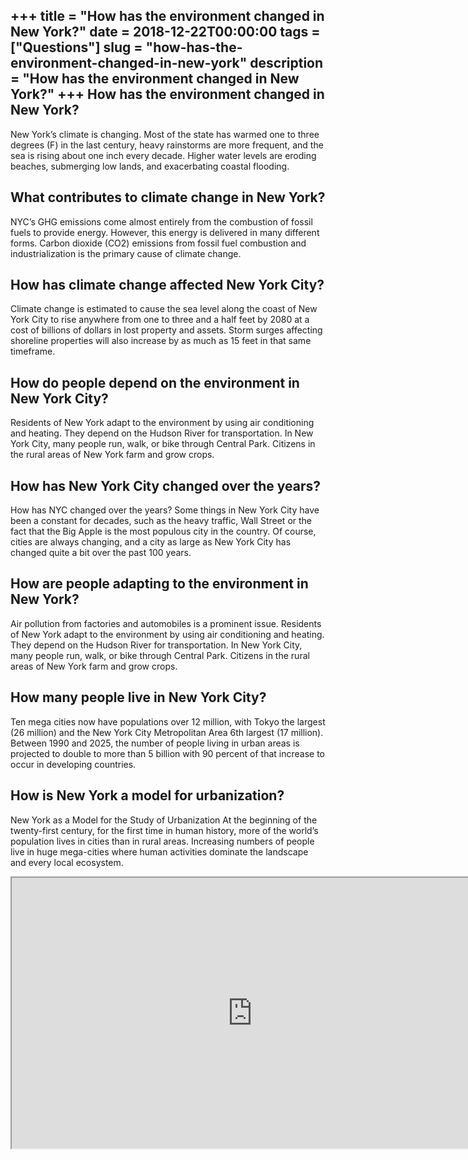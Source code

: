 +++
title = "How has the environment changed in New York?"
date = 2018-12-22T00:00:00
tags = ["Questions"]
slug = "how-has-the-environment-changed-in-new-york"
description = "How has the environment changed in New York?"
+++
How has the environment changed in New York?
--------------------------------------------

New York’s climate is changing. Most of the state has warmed one to three degrees (F) in the last century, heavy rainstorms are more frequent, and the sea is rising about one inch every decade. Higher water levels are eroding beaches, submerging low lands, and exacerbating coastal flooding.

What contributes to climate change in New York?
-----------------------------------------------

NYC’s GHG emissions come almost entirely from the combustion of fossil fuels to provide energy. However, this energy is delivered in many different forms. Carbon dioxide (CO2) emissions from fossil fuel combustion and industrialization is the primary cause of climate change.

How has climate change affected New York City?
----------------------------------------------

Climate change is estimated to cause the sea level along the coast of New York City to rise anywhere from one to three and a half feet by 2080 at a cost of billions of dollars in lost property and assets. Storm surges affecting shoreline properties will also increase by as much as 15 feet in that same timeframe.

How do people depend on the environment in New York City?
---------------------------------------------------------

Residents of New York adapt to the environment by using air conditioning and heating. They depend on the Hudson River for transportation. In New York City, many people run, walk, or bike through Central Park. Citizens in the rural areas of New York farm and grow crops.

How has New York City changed over the years?
---------------------------------------------

How has NYC changed over the years? Some things in New York City have been a constant for decades, such as the heavy traffic, Wall Street or the fact that the Big Apple is the most populous city in the country. Of course, cities are always changing, and a city as large as New York City has changed quite a bit over the past 100 years.

How are people adapting to the environment in New York?
-------------------------------------------------------

Air pollution from factories and automobiles is a prominent issue. Residents of New York adapt to the environment by using air conditioning and heating. They depend on the Hudson River for transportation. In New York City, many people run, walk, or bike through Central Park. Citizens in the rural areas of New York farm and grow crops.

How many people live in New York City?
--------------------------------------

Ten mega cities now have populations over 12 million, with Tokyo the largest (26 million) and the New York City Metropolitan Area 6th largest (17 million). Between 1990 and 2025, the number of people living in urban areas is projected to double to more than 5 billion with 90 percent of that increase to occur in developing countries.

How is New York a model for urbanization?
-----------------------------------------

New York as a Model for the Study of Urbanization At the beginning of the twenty-first century, for the first time in human history, more of the world’s population lives in cities than in rural areas. Increasing numbers of people live in huge mega-cities where human activities dominate the landscape and every local ecosystem.

<iframe allow="accelerometer; autoplay; clipboard-write; encrypted-media; gyroscope; picture-in-picture" allowfullscreen="" class="__youtube_prefs__  epyt-is-override  no-lazyload" data-no-lazy="1" data-origheight="433" data-origwidth="770" data-skipgform_ajax_framebjll="" height="433" id="_ytid_46029" loading="lazy" src="https://www.youtube.com/embed/l9WXR4HzxAw?enablejsapi=1&autoplay=0&cc_load_policy=0&cc_lang_pref=&iv_load_policy=1&loop=0&modestbranding=0&rel=1&fs=1&playsinline=0&autohide=2&theme=dark&color=red&controls=1&" title="YouTube player" width="770"></iframe>